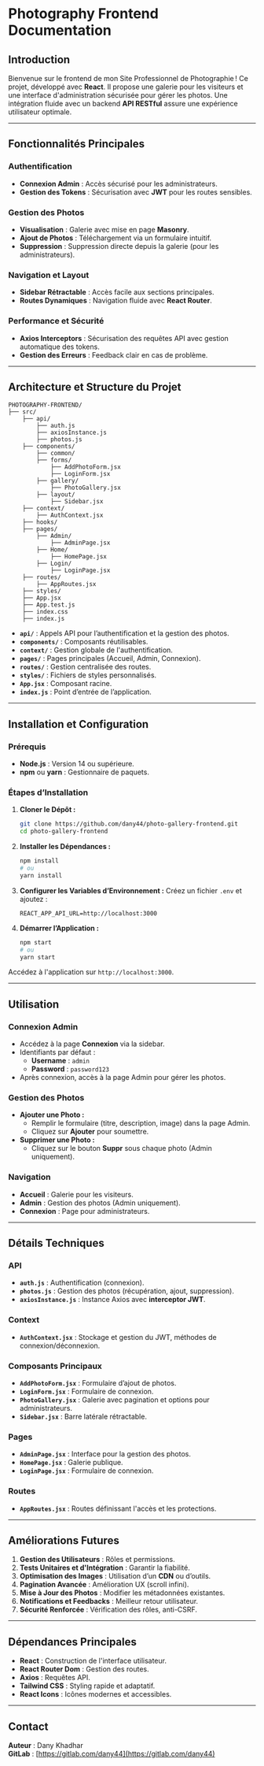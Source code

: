# Photography Frontend Documentation

## **Introduction**
Bienvenue sur le frontend de mon Site Professionnel de Photographie ! Ce projet, développé avec **React**. Il propose une galerie pour les visiteurs et une interface d'administration sécurisée pour gérer les photos. Une intégration fluide avec un backend **API RESTful** assure une expérience utilisateur optimale.

---

## **Fonctionnalités Principales**

### **Authentification**
- **Connexion Admin** : Accès sécurisé pour les administrateurs.
- **Gestion des Tokens** : Sécurisation avec **JWT** pour les routes sensibles.

### **Gestion des Photos**
- **Visualisation** : Galerie avec mise en page **Masonry**.
- **Ajout de Photos** : Téléchargement via un formulaire intuitif.
- **Suppression** : Suppression directe depuis la galerie (pour les administrateurs).

### **Navigation et Layout**
- **Sidebar Rétractable** : Accès facile aux sections principales.
- **Routes Dynamiques** : Navigation fluide avec **React Router**.

### **Performance et Sécurité**
- **Axios Interceptors** : Sécurisation des requêtes API avec gestion automatique des tokens.
- **Gestion des Erreurs** : Feedback clair en cas de problème.

---

## **Architecture et Structure du Projet**

```
PHOTOGRAPHY-FRONTEND/
├── src/
    ├── api/
        ├── auth.js
        ├── axiosInstance.js
        ├── photos.js
    ├── components/
        ├── common/
        ├── forms/
            ├── AddPhotoForm.jsx
            ├── LoginForm.jsx
        ├── gallery/
            ├── PhotoGallery.jsx
        ├── layout/
            ├── Sidebar.jsx
    ├── context/
        ├── AuthContext.jsx
    ├── hooks/
    ├── pages/
        ├── Admin/
            ├── AdminPage.jsx
        ├── Home/
            ├── HomePage.jsx
        ├── Login/
            ├── LoginPage.jsx
    ├── routes/
        ├── AppRoutes.jsx
    ├── styles/
    ├── App.jsx
    ├── App.test.js
    ├── index.css
    ├── index.js
```

- **`api/`** : Appels API pour l’authentification et la gestion des photos.
- **`components/`** : Composants réutilisables.
- **`context/`** : Gestion globale de l'authentification.
- **`pages/`** : Pages principales (Accueil, Admin, Connexion).
- **`routes/`** : Gestion centralisée des routes.
- **`styles/`** : Fichiers de styles personnalisés.
- **`App.jsx`** : Composant racine.
- **`index.js`** : Point d’entrée de l’application.

---

## **Installation et Configuration**

### **Prérequis**
- **Node.js** : Version 14 ou supérieure.
- **npm** ou **yarn** : Gestionnaire de paquets.

### **Étapes d’Installation**

1. **Cloner le Dépôt :**
   ```bash
   git clone https://github.com/dany44/photo-gallery-frontend.git
   cd photo-gallery-frontend
   ```

2. **Installer les Dépendances :**
   ```bash
   npm install
   # ou
   yarn install
   ```

3. **Configurer les Variables d’Environnement :**
   Créez un fichier `.env` et ajoutez :
   ```
   REACT_APP_API_URL=http://localhost:3000
   ```

4. **Démarrer l’Application :**
   ```bash
   npm start
   # ou
   yarn start
   ```

Accédez à l'application sur `http://localhost:3000`.

---

## **Utilisation**

### **Connexion Admin**
- Accédez à la page **Connexion** via la sidebar.
- Identifiants par défaut :
  - **Username** : `admin`
  - **Password** : `password123`
- Après connexion, accès à la page Admin pour gérer les photos.

### **Gestion des Photos**
- **Ajouter une Photo :**
  - Remplir le formulaire (titre, description, image) dans la page Admin.
  - Cliquez sur **Ajouter** pour soumettre.
- **Supprimer une Photo :**
  - Cliquez sur le bouton **Suppr** sous chaque photo (Admin uniquement).

### **Navigation**
- **Accueil** : Galerie pour les visiteurs.
- **Admin** : Gestion des photos (Admin uniquement).
- **Connexion** : Page pour administrateurs.

---

## **Détails Techniques**

### **API**
- **`auth.js`** : Authentification (connexion).
- **`photos.js`** : Gestion des photos (récupération, ajout, suppression).
- **`axiosInstance.js`** : Instance Axios avec **interceptor JWT**.

### **Context**
- **`AuthContext.jsx`** : Stockage et gestion du JWT, méthodes de connexion/déconnexion.

### **Composants Principaux**
- **`AddPhotoForm.jsx`** : Formulaire d’ajout de photos.
- **`LoginForm.jsx`** : Formulaire de connexion.
- **`PhotoGallery.jsx`** : Galerie avec pagination et options pour administrateurs.
- **`Sidebar.jsx`** : Barre latérale rétractable.

### **Pages**
- **`AdminPage.jsx`** : Interface pour la gestion des photos.
- **`HomePage.jsx`** : Galerie publique.
- **`LoginPage.jsx`** : Formulaire de connexion.

### **Routes**
- **`AppRoutes.jsx`** : Routes définissant l'accès et les protections.

---

## **Améliorations Futures**
1. **Gestion des Utilisateurs** : Rôles et permissions.
2. **Tests Unitaires et d'Intégration** : Garantir la fiabilité.
3. **Optimisation des Images** : Utilisation d’un **CDN** ou d’outils.
4. **Pagination Avancée** : Amélioration UX (scroll infini).
5. **Mise à Jour des Photos** : Modifier les métadonnées existantes.
6. **Notifications et Feedbacks** : Meilleur retour utilisateur.
7. **Sécurité Renforcée** : Vérification des rôles, anti-CSRF.

---

## **Dépendances Principales**
- **React** : Construction de l'interface utilisateur.
- **React Router Dom** : Gestion des routes.
- **Axios** : Requêtes API.
- **Tailwind CSS** : Styling rapide et adaptatif.
- **React Icons** : Icônes modernes et accessibles.

---

## **Contact**
**Auteur** : Dany Khadhar  
**GitLab** : [https://gitlab.com/dany44](https://gitlab.com/dany44)  
